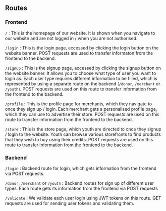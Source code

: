 ## Routes
### Frontend
`/` : This is the homepage of our website. It is shown when you navigate to our website and are not logged in / when you are not authorised.

`/login` : This is the login page, accessed by clicking the login button on the website banner. POST requests are used to transfer informaton from the frontend to the backend.

`/signup` : This is the signup page, accessed by clicking the signup button on the website banner. It allows you to choose what type of user you want to login as. Each user type requires different information to be filled, which is represented by using a separate route on the backend (`/donor`, `/merchant` or `/youth`). POST requests are used on this route to transfer information from the frontend to the backend.

`/profile` : This is the profile page for merchants, which they navigate to once they sign up / login. Each merchant gets a personalised profile page, which they can use to advertise their store. POST requests are used on this route to transfer information from the frontend to the backend.

`/store` : This is the store page, which youth are directed to once they signup / login to the website. Youth can browse various storefronts to find products that they wish to buy using their credits. POST requests are used on this route to transfer information from the frontend to the backend.

### Backend
`/login` : Backend route for login, which gets information from the frontend via POST requests.

`/donor`, `/merchant` or `/youth` : Backend routes for sign up of different user types. Each route gets its information from the frontend
via POST requests

`/validate` : We validate each user login using JWT tokens on this route. GET requests are used for sending user tokens and validating them.
